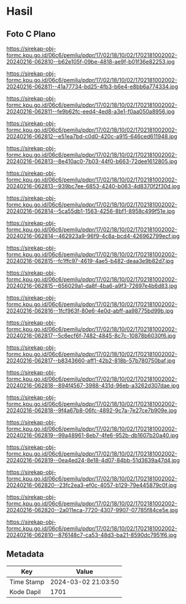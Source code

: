 # Hasil

## Foto C Plano

https://sirekap-obj-formc.kpu.go.id/06c6/pemilu/pdpr/17/02/18/10/02/1702181002002-20240216-062810--b62e105f-09be-4818-ae9f-b01f36e82253.jpg

https://sirekap-obj-formc.kpu.go.id/06c6/pemilu/pdpr/17/02/18/10/02/1702181002002-20240216-062811--41a77734-bd25-4fb3-b6e4-e8bb6a774334.jpg

https://sirekap-obj-formc.kpu.go.id/06c6/pemilu/pdpr/17/02/18/10/02/1702181002002-20240216-062811--fe9b62fc-eed4-4ed8-a3e1-f0aa050a8956.jpg

https://sirekap-obj-formc.kpu.go.id/06c6/pemilu/pdpr/17/02/18/10/02/1702181002002-20240216-062812--e51ea7bd-c0d0-420c-a915-646ced611948.jpg

https://sirekap-obj-formc.kpu.go.id/06c6/pemilu/pdpr/17/02/18/10/02/1702181002002-20240216-062813--8e410ac0-7b03-44f0-b663-72dee1612805.jpg

https://sirekap-obj-formc.kpu.go.id/06c6/pemilu/pdpr/17/02/18/10/02/1702181002002-20240216-062813--939bc7ee-6853-4240-b063-4d8370f2f30d.jpg

https://sirekap-obj-formc.kpu.go.id/06c6/pemilu/pdpr/17/02/18/10/02/1702181002002-20240216-062814--5ca55db1-1563-4256-8bf1-8958c499f51e.jpg

https://sirekap-obj-formc.kpu.go.id/06c6/pemilu/pdpr/17/02/18/10/02/1702181002002-20240216-062814--462923a9-96f9-4c8a-bcd4-426962799ecf.jpg

https://sirekap-obj-formc.kpu.go.id/06c6/pemilu/pdpr/17/02/18/10/02/1702181002002-20240216-062815--fc1ffc97-4619-4ae5-b482-deaa3e9b82d7.jpg

https://sirekap-obj-formc.kpu.go.id/06c6/pemilu/pdpr/17/02/18/10/02/1702181002002-20240216-062815--656029a1-da8f-4ba6-a9f3-72697e4b6d83.jpg

https://sirekap-obj-formc.kpu.go.id/06c6/pemilu/pdpr/17/02/18/10/02/1702181002002-20240216-062816--1fcf963f-80e6-4e0d-abff-aa98775bd99b.jpg

https://sirekap-obj-formc.kpu.go.id/06c6/pemilu/pdpr/17/02/18/10/02/1702181002002-20240216-062817--5c6ecf6f-7482-4845-8c7c-10878b6030f6.jpg

https://sirekap-obj-formc.kpu.go.id/06c6/pemilu/pdpr/17/02/18/10/02/1702181002002-20240216-062817--b8343660-aff1-42b2-818b-57b780750baf.jpg

https://sirekap-obj-formc.kpu.go.id/06c6/pemilu/pdpr/17/02/18/10/02/1702181002002-20240216-062818--894f4567-3988-431d-96eb-a3262d307dae.jpg

https://sirekap-obj-formc.kpu.go.id/06c6/pemilu/pdpr/17/02/18/10/02/1702181002002-20240216-062818--9f4a67b8-06fc-4892-9c7a-7e27ce7b909e.jpg

https://sirekap-obj-formc.kpu.go.id/06c6/pemilu/pdpr/17/02/18/10/02/1702181002002-20240216-062819--99a48961-8eb7-4fe6-952b-db1607b20a40.jpg

https://sirekap-obj-formc.kpu.go.id/06c6/pemilu/pdpr/17/02/18/10/02/1702181002002-20240216-062819--0ea4ed24-8e18-4d07-84bb-51d3639a47d4.jpg

https://sirekap-obj-formc.kpu.go.id/06c6/pemilu/pdpr/17/02/18/10/02/1702181002002-20240216-062820--23fc2ea3-ef0c-4057-b129-79e445879c0f.jpg

https://sirekap-obj-formc.kpu.go.id/06c6/pemilu/pdpr/17/02/18/10/02/1702181002002-20240216-062820--2a011eca-7720-4307-9907-07785f84ce5e.jpg

https://sirekap-obj-formc.kpu.go.id/06c6/pemilu/pdpr/17/02/18/10/02/1702181002002-20240216-062810--876148c7-ca53-48d3-ba21-8590dc7951f6.jpg


## Metadata

| Key        | Value               |
| ---------- | ------------------- |
| Time Stamp | 2024-03-02 21:03:50 |
| Kode Dapil | 1701                |



